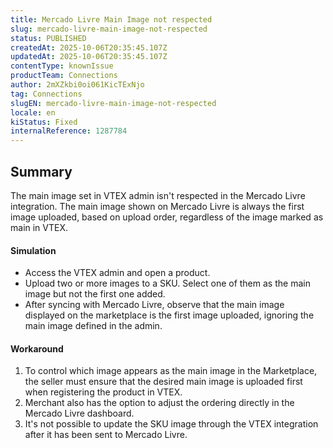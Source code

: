 ```yaml
---
title: Mercado Livre Main Image not respected
slug: mercado-livre-main-image-not-respected
status: PUBLISHED
createdAt: 2025-10-06T20:35:45.107Z
updatedAt: 2025-10-06T20:35:45.107Z
contentType: knownIssue
productTeam: Connections
author: 2mXZkbi0oi061KicTExNjo
tag: Connections
slugEN: mercado-livre-main-image-not-respected
locale: en
kiStatus: Fixed
internalReference: 1287784
---
```


## Summary


The main image set in VTEX admin isn't respected in the Mercado Livre integration.
The main image shown on Mercado Livre is always the first image uploaded, based on upload order, regardless of the image marked as main in VTEX.



#### Simulation



- Access the VTEX admin and open a product.
- Upload two or more images to a SKU. Select one of them as the main image but not the first one added.
- After syncing with Mercado Livre, observe that the main image displayed on the marketplace is the first image uploaded, ignoring the main image defined in the admin.


#### Workaround



1. To control which image appears as the main image in the Marketplace, the seller must ensure that the desired main image is uploaded first when registering the product in VTEX.
2. Merchant also has the option to adjust the ordering directly in the Mercado Livre dashboard.
3. It's not possible to update the SKU image through the VTEX integration after it has been sent to Mercado Livre.



